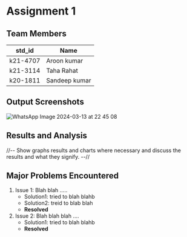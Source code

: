 # Assignment 1
## Team Members
|std_id|Name|
|--------|-|
|k21-4707|Aroon kumar|
|k21-3114|Taha Rahat|
|k20-1811|Sandeep kumar|
## Output Screenshots
![WhatsApp Image 2024-03-13 at 22 45 08](https://github.com/NUCES-Khi/matrixtimesvector-team-9/assets/163070678/21d5623f-b308-43d0-9036-0cb8d1d66981)

## Results and Analysis
//-- Show graphs results and charts where necessary and discuss the results and what they signify. --// 
## Major Problems Encountered
1. Issue 1: Blah blah .....
    - Solution1: tried to blah blahb
    - Solution2: treid to blab blah
    - **Resolved**
3. Issue 2: Blah blah blah ....
    - Solution1: tried to blah blahb
    - **Resolved**
